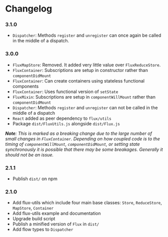 # Changelog

### 3.1.0

* `Dispatcher`: Methods `register` and `unregister` can once again be called in
 the middle of a dispatch.

### 3.0.0

* `FluxMapStore`: Removed. It added very little value over `FluxReduceStore`.
* `FluxContainer`: Subscriptions are setup in constructor rather than
 `componentDidMount`
* `FluxContainer`: Can create containers using stateless functional components
* `FluxContainer`: Uses functional version of `setState`
* `FluxMixin`: Subscriptions are setup in `componentWillMount` rather than
 `componentDidMount`
* `Dispatcher`: Methods `register` and `unregister` can not be called in the
 middle of a dispatch
* `React` added as peer dependency to `flux/utils`
* Package `dist/FluxUtils.js` alongside `dist/Flux.js`

_**Note**: This is marked as a breaking change due to the large number of small
changes in `FluxContainer`. Depending on how coupled code is to the timing of
`componentWillMount`, `componentDidMount`, or setting state synchronously it is
possible that there may be some breakages. Generally it should not be an issue._

### 2.1.1

* Publish `dist/` on npm

### 2.1.0

* Add flux-utils which include four main base classes: `Store`, `ReduceStore`,
 `MapStore`, `Container`
* Add flux-utils example and documentation
* Upgrade build script
* Publish a minified version of `Flux` in `dist/`
* Add flow types to `Dispatcher`

